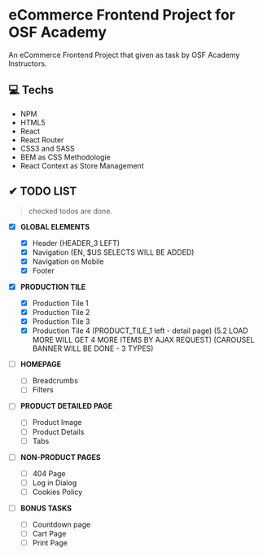 # eCommerce Frontend Project for OSF Academy

An eCommerce Frontend Project that given as task by OSF Academy Instructors.

## 💻 Techs

- NPM
- HTML5
- React
- React Router
- CSS3 and SASS
- BEM as CSS Methodologie
- React Context as Store Management

## ✔ TODO LIST

> checked todos are done.

- [x] **GLOBAL ELEMENTS**

  - [x] Header (HEADER_3 LEFT)
  - [x] Navigation (EN, $US SELECTS WILL BE ADDED)
  - [x] Navigation on Mobile
  - [x] Footer

- [x] **PRODUCTION TILE**

  - [x] Production Tile 1
  - [x] Production Tile 2
  - [x] Production Tile 3
  - [x] Production Tile 4
        (PRODUCT_TILE_1 left - detail page)
        (5.2 LOAD MORE WILL GET 4 MORE ITEMS BY AJAX REQUEST)
        (CAROUSEL BANNER WILL BE DONE - 3 TYPES)

- [ ] **HOMEPAGE**

  - [ ] Breadcrumbs
  - [ ] Filters

- [ ] **PRODUCT DETAILED PAGE**

  - [ ] Product Image
  - [ ] Product Details
  - [ ] Tabs

- [ ] **NON-PRODUCT PAGES**

  - [ ] 404 Page
  - [ ] Log in Dialog
  - [ ] Cookies Policy

- [ ] **BONUS TASKS**
  - [ ] Countdown page
  - [ ] Cart Page
  - [ ] Print Page
